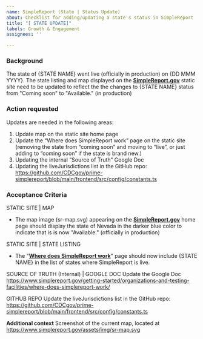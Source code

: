 ```yaml
---
name: SimpleReport (State | Status Update)
about: Checklist for adding/updating a state's status in SimpleReport
title: "[ STATE UPDATE]"
labels: Growth & Engagement
assignees: ''

---
```


### Background
The state of {STATE NAME} went live (officially in production) on {DD MMM YYYY}. 
The state listing and map displayed on the **[SimpleReport.gov](https://www.simplereport.gov/)** static site need to be updated to reflect the the changes to {STATE NAME} status from "Coming soon" to "Available." (in production)

### Action requested
Updates are needed in the following areas:

1. Update map on the static site home page
2. Update the “Where does SimpleReport work” page on the static site (removing the state from “coming soon” and moving to “live”, or just adding to “coming soon” if the state is brand new.)
3. Updating the internal “Source of Truth” Google Doc
4. Updating the liveJurisdictions list in the GitHub repo: https://github.com/CDCgov/prime-simplereport/blob/main/frontend/src/config/constants.ts

### Acceptance Criteria
STATIC SITE | MAP
- The map image (sr-map.svg) appearing on the **[SimpleReport.gov](https://www.simplereport.gov/)** home page should display the state of Nevada in the darker blue color to indicate that is is now "Available." (officially in production)

STATIC SITE | STATE LISTING
- The "**[Where does SimpleReport work](https://www.simplereport.gov/getting-started/organizations-and-testing-facilities/where-does-simplereport-work/)**" page should now include {STATE NAME} in the list of states where SimpleReport is live. 

SOURCE OF TRUTH (Internal) | GOOGLE DOC
Update the Google Doc https://www.simplereport.gov/getting-started/organizations-and-testing-facilities/where-does-simplereport-work/

GITHUB REPO
Update the liveJurisdictions list in the GitHub repo: https://github.com/CDCgov/prime-simplereport/blob/main/frontend/src/config/constants.ts

**Additional context**
Screenshot of the current map, located at https://www.simplereport.gov/assets/img/sr-map.svg
